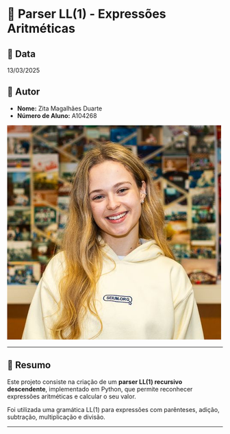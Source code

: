 # 📌 Parser LL(1) - Expressões Aritméticas

## 📅 Data  
13/03/2025

## 👤 Autor  
- **Nome:** Zita Magalhães Duarte  
- **Número de Aluno:** A104268  

![Zita Duarte](../zitaduarte.jpeg)

---

## 📖 Resumo

Este projeto consiste na criação de um **parser LL(1) recursivo descendente**, implementado em Python, que permite reconhecer expressões aritméticas e calcular o seu valor.  

Foi utilizada uma gramática LL(1) para expressões com parênteses, adição, subtração, multiplicação e divisão.

---

